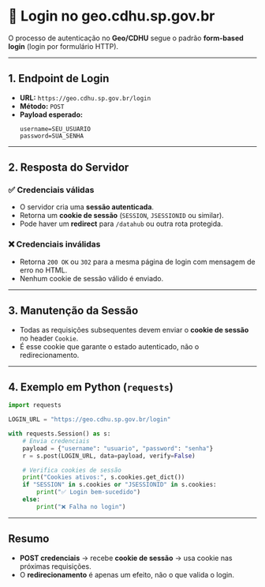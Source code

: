# 🔐 Login no geo.cdhu.sp.gov.br

O processo de autenticação no **Geo/CDHU** segue o padrão **form-based login** (login por formulário HTTP).

---

## 1. Endpoint de Login

- **URL:** `https://geo.cdhu.sp.gov.br/login`  
- **Método:** `POST`  
- **Payload esperado:**
  ```http
  username=SEU_USUARIO
  password=SUA_SENHA
  ```

---

## 2. Resposta do Servidor

### ✅ Credenciais válidas
- O servidor cria uma **sessão autenticada**.  
- Retorna um **cookie de sessão** (`SESSION`, `JSESSIONID` ou similar).  
- Pode haver um **redirect** para `/datahub` ou outra rota protegida.  

### ❌ Credenciais inválidas
- Retorna `200 OK` ou `302` para a mesma página de login com mensagem de erro no HTML.  
- Nenhum cookie de sessão válido é enviado.  

---

## 3. Manutenção da Sessão

- Todas as requisições subsequentes devem enviar o **cookie de sessão** no header `Cookie`.  
- É esse cookie que garante o estado autenticado, não o redirecionamento.  

---

## 4. Exemplo em Python (`requests`)

```python
import requests

LOGIN_URL = "https://geo.cdhu.sp.gov.br/login"

with requests.Session() as s:
    # Envia credenciais
    payload = {"username": "usuario", "password": "senha"}
    r = s.post(LOGIN_URL, data=payload, verify=False)

    # Verifica cookies de sessão
    print("Cookies ativos:", s.cookies.get_dict())
    if "SESSION" in s.cookies or "JSESSIONID" in s.cookies:
        print("✅ Login bem-sucedido")
    else:
        print("❌ Falha no login")
```

---

## Resumo

- **POST credenciais** → recebe **cookie de sessão** → usa cookie nas próximas requisições.  
- O **redirecionamento** é apenas um efeito, não o que valida o login.  
